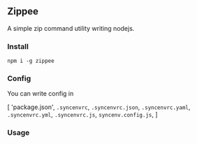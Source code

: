 ## Zippee

A simple zip command utility writing nodejs.

### Install

```shell
npm i -g zippee
```

### Config
You can write config in

[
  'package.json',
  `.syncenvrc`,
  `.syncenvrc.json`,
  `.syncenvrc.yaml`,
  `.syncenvrc.yml`,
  `.syncenvrc.js`,
  `syncenv.config.js`,
]

### Usage
